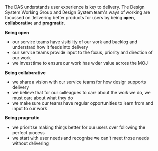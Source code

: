 The DAS understands user experience is key to delivery. The Design System Working Group and Design System team's ways of working are focussed on delivering better products for users by being **open**, **collaborative** and **pragmatic**.

**Being open**
- our service teams have visibility of our work and backlog and understand how it feeds into delivery
- our service teams provide input to the focus, priority and direction of our work
- we invest time to ensure our work has wider value across the MOJ

**Being collaborative**
- we share a vision with our service teams for how design supports delivery
- we believe that for our colleagues to care about the work we do, we must care about what they do
- we make sure our teams have regular opportunities to learn from and input to our work

**Being pragmatic**
- we prioritise making things better for our users over following the perfect process
- we start with user needs and recognise we can't meet those needs without delivering
